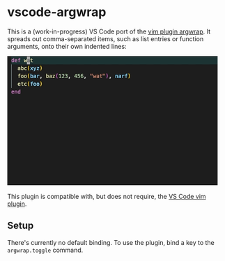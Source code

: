 # vscode-argwrap

This is a (work-in-progress) VS Code port of the [vim plugin argwrap](https://github.com/FooSoft/vim-argwrap). It spreads out comma-separated items, such as list entries or function arguments, onto their own indented lines:

![Demo screencast](images/screencast.gif)

This plugin is compatible with, but does not require, the [VS Code vim plugin](https://github.com/VSCodeVim/Vim).
## Setup

There's currently no default binding. To use the plugin, bind a key to the `argwrap.toggle` command.
